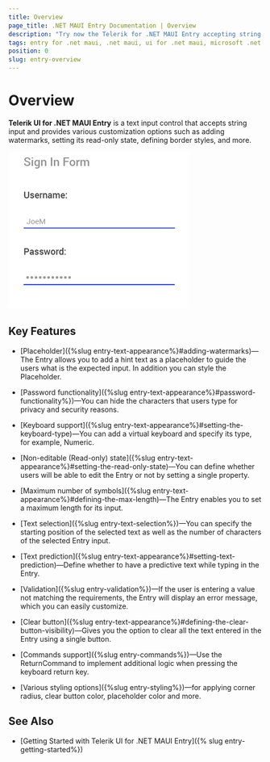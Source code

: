 ```yaml
---
title: Overview
page_title: .NET MAUI Entry Documentation | Overview
description: "Try now the Telerik for .NET MAUI Entry accepting string input and providing various customization options such as adding watermarks and more."
tags: entry for .net maui, .net maui, ui for .net maui, microsoft .net maui
position: 0
slug: entry-overview
---
```


# Overview

**Telerik UI for .NET MAUI Entry** is a text input control that accepts string input and provides various customization options such as adding watermarks, setting its read-only state, defining border styles, and more.

![Entry Overview](images/entry_overview.png "Entry Overview")

## Key Features

* [Placeholder]({%slug entry-text-appearance%}#adding-watermarks)&mdash;The Entry allows you to add a hint text as a placeholder to guide the users what is the expected input. In addition you can style the Placeholder.

* [Password functionality]({%slug entry-text-appearance%}#password-functionality%})&mdash;You can hide the characters that users type for privacy and security reasons.

* [Keyboard support]({%slug entry-text-appearance%}#setting-the-keyboard-type)&mdash;You can add a virtual keyboard and specify its type, for example, Numeric.

* [Non-editable (Read-only) state]({%slug entry-text-appearance%}#setting-the-read-only-state)&mdash;You can define whether users will be able to edit the Entry or not by setting a single property.

* [Maximum number of symbols]({%slug entry-text-appearance%}#defining-the-max-length)&mdash;The Entry enables you to set a maximum length for its input.

* [Text selection]({%slug entry-text-selection%})&mdash;You can specify the starting position of the selected text as well as the number of characters of the selected Entry input.

* [Text prediction]({%slug entry-text-appearance%}#setting-text-prediction)&mdash;Define whether to have a predictive text while typing in the Entry.

* [Validation]({%slug entry-validation%})&mdash;If the user is entering a value not matching the requirements, the Entry will display an error message, which you can easily customize.

* [Clear button]({%slug entry-text-appearance%}#defining-the-clear-button-visibility)&mdash;Gives you the option to clear all the text entered in the Entry using a single button.

* [Commands support]({%slug entry-commands%})&mdash;Use the ReturnCommand to implement additional logic when pressing the keyboard return key. 

* [Various styling options]({%slug entry-styling%})&mdash;for applying corner radius, clear button color, placeholder color and more.

## See Also

- [Getting Started with Telerik UI for .NET MAUI Entry]({% slug entry-getting-started%})
